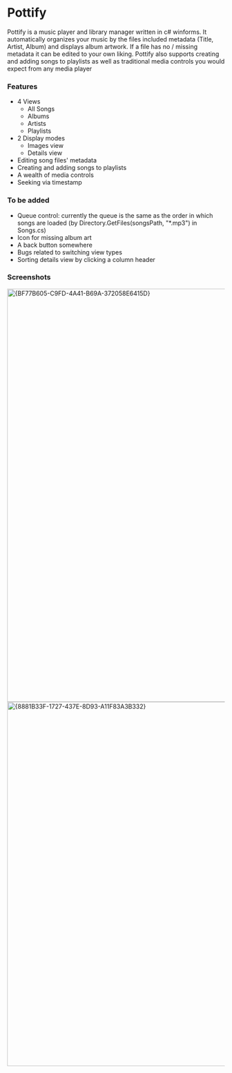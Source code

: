 # Pottify
Pottify is a music player and library manager written in c# winforms. It automatically organizes your music by the files included metadata (Title, Artist, Album) and displays album artwork. If a file has no / missing metadata it can be edited to your own liking. Pottify also supports creating and adding songs to playlists as well as traditional media controls you would expect from any media player

### Features
- 4 Views
    - All Songs
    - Albums
    - Artists
    - Playlists
- 2 Display modes
    - Images view
    - Details view
- Editing song files' metadata
- Creating and adding songs to playlists
- A wealth of media controls
- Seeking via timestamp

### To be added
- Queue control: currently the queue is the same as the order in which songs are loaded (by Directory.GetFiles(songsPath, "*.mp3") in Songs.cs)
- Icon for missing album art
- A back button somewhere
- Bugs related to switching view types
- Sorting details view by clicking a column header

### Screenshots
<img width="1249" height="956" alt="{BF77B605-C9FD-4A41-B69A-372058E6415D}" src="https://github.com/user-attachments/assets/3f94077d-e52b-4f0f-9b81-caed1dee6a39" />
<img width="1191" height="843" alt="{8881B33F-1727-437E-8D93-A11F83A3B332}" src="https://github.com/user-attachments/assets/f6c061c8-7b81-4508-a8af-aca05f156720" />

